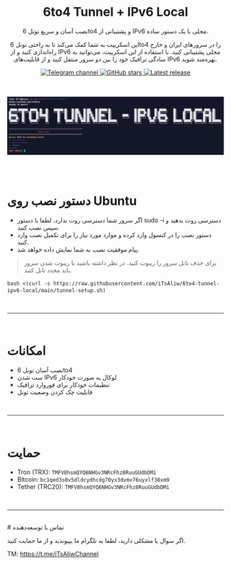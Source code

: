 

<h1 align="center">6to4 Tunnel + IPv6 Local</h1>

<p align="center">
نصب آسان و سریع تونل 6to4 و پشتیبانی از IPv6 محلی با یک دستور ساده.
</p>

<p align="center">
این اسکریپت به شما کمک می‌کند تا به راحتی تونل 6to4 را در سرورهای ایران و خارج راه‌اندازی کنید و از IPv6 محلی پشتیبانی کنید. با استفاده از این اسکریپت، می‌توانید به سادگی ترافیک خود را بین دو سرور منتقل کنید و از قابلیت‌های IPv6 بهره‌مند شوید.
</p>

<div align="center">
    <a href="https://t.me/iTsAliwChannel"> <img src="https://img.shields.io/badge/TelegramChannel-%230577B8?logo=telegram" alt="Telegram channel"/> </a>
    <a href="https://github.com/iTsAliw/6to4-Gre6-Tunnel"> <img src="https://img.shields.io/github/stars/iTsAliw/6to4-Gre6-Tunnel?style=flat" alt="GitHub stars"/> </a>
    <a href="https://github.com/iTsAliw/6to4-Gre6-Tunnel/releases/latest"> <img src="https://img.shields.io/github/release/iTsAliw/6to4-Gre6-Tunnel.svg" alt="Latest release"/> </a>
</div>


<br>
<br>

<p align="center"><a href="#"><img src="./p1.png" alt="Image"></a></p>

<br>
<br>

# دستور نصب روی Ubuntu

- اگر سرور شما دسترسی روت ندارد، لطفا با دستور sudo -i دسترسی روت بدهید و سپس نصب کنید.
- دستور نصب را در کنسول وارد کرده و موارد مورد نیاز را برای تکمیل نصب وارد کنید.
- پیام موفقیت نصب به شما نمایش داده خواهد شد.
> برای حذف تانل سرور را ریبوت کنید.
> در نظر داشته باشید با ریبوت شدن سرور باید مجدد تانل کنید.
```
bash <(curl -s https://raw.githubusercontent.com/iTsAliw/6to4-tunnel-ipv6-local/main/tunnel-setup.sh)
```

<br>
<hr>
<br>



# امکانات

- نصب آسان تونل 6to4
- ست شدن IPv6 لوکال به صورت خودکار
- تنظیمات خودکار برای فوروارد ترافیک
- قابلیت چک کردن وضعیت تونل

<br>
<hr>
<br>

# حمایت

- Tron (TRX): `TMFV8hsmQYQ6NHGv3NRcFhz8RuuGUdbDMi`
- Bitcoin: `bc1qed3s0v5dldcydhcdg70yx3dvmv76uyxlf38xm9`
- Tether (TRC20): `TMFV8hsmQYQ6NHGv3NRcFhz8RuuGUdbDMi`

<br>
<hr>
<br>
# تماس با توسعه‌دهنده

اگر سوال یا مشکلی دارید، لطفا به تلگرام ما بپیوندید و از ما حمایت کنید.

TM: https://t.me/iTsAliwChannel



